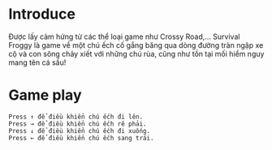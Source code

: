 # Introduce
  Được lấy cảm hứng từ các thể loại game như Crossy Road,... Survival Froggy là game về một chú ếch cố gắng băng qua dòng đường tràn ngập xe cộ và con sông chảy xiết với những chú rùa, cũng như tồn tại mối hiểm nguy mang tên cá sấu! 
  
 # Game play
    Press ↑ để điều khiển chú ếch đi lên.
    Press → để điều khiển chú ếch rẽ phải.
    Press ↓ để điều khiển chú ếch đi xuống.
    Press ← để điều khiển chú ếch sang trái.
